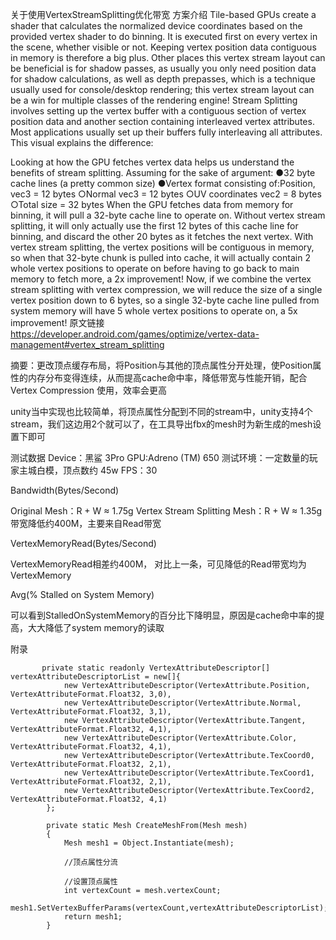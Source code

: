 关于使用VertexStreamSplitting优化带宽
方案介绍
Tile-based GPUs create a shader that calculates the normalized device coordinates based on the provided vertex shader to do binning. It is executed first on every vertex in the scene, whether visible or not. Keeping vertex position data contiguous in memory is therefore a big plus. Other places this vertex stream layout can be beneficial is for shadow passes, as usually you only need position data for shadow calculations, as well as depth prepasses, which is a technique usually used for console/desktop rendering; this vertex stream layout can be a win for multiple classes of the rendering engine!
Stream Splitting involves setting up the vertex buffer with a contiguous section of vertex position data and another section containing interleaved vertex attributes. Most applications usually set up their buffers fully interleaving all attributes. This visual explains the difference:

Looking at how the GPU fetches vertex data helps us understand the benefits of stream splitting. Assuming for the sake of argument:
●32 byte cache lines (a pretty common size)
●Vertex format consisting of:Position, vec3<float32> = 12 bytes
○Normal vec3<float32> = 12 bytes
○UV coordinates vec2<float32> = 8 bytes
○Total size = 32 bytes
When the GPU fetches data from memory for binning, it will pull a 32-byte cache line to operate on. Without vertex stream splitting, it will only actually use the first 12 bytes of this cache line for binning, and discard the other 20 bytes as it fetches the next vertex. With vertex stream splitting, the vertex positions will be contiguous in memory, so when that 32-byte chunk is pulled into cache, it will actually contain 2 whole vertex positions to operate on before having to go back to main memory to fetch more, a 2x improvement!
Now, if we combine the vertex stream splitting with vertex compression, we will reduce the size of a single vertex position down to 6 bytes, so a single 32-byte cache line pulled from system memory will have 5 whole vertex positions to operate on, a 5x improvement!
原文链接    https://developer.android.com/games/optimize/vertex-data-management#vertex_stream_splitting

摘要：更改顶点缓存布局，将Position与其他的顶点属性分开处理，使Position属性的内存分布变得连续，从而提高cache命中率，降低带宽与性能开销，配合Vertex Compression 使用，效率会更高

unity当中实现也比较简单，将顶点属性分配到不同的stream中，unity支持4个stream，我们这边用2个就可以了，在工具导出fbx的mesh时为新生成的mesh设置下即可


测试数据
Device：黑鲨 3Pro   GPU:Adreno (TM) 650
测试环境：一定数量的玩家主城白模，顶点数约 45w   FPS：30 

Bandwidth(Bytes/Second)


Original Mesh：R + W  ≈  1.75g
Vertex Stream Splitting Mesh：R + W  ≈  1.35g
带宽降低约400M，主要来自Read带宽

VertexMemoryRead(Bytes/Second)

VertexMemoryRead相差约400M， 对比上一条，可见降低的Read带宽均为VertexMemory

Avg(% Stalled on System Memory)

可以看到StalledOnSystemMemory的百分比下降明显，原因是cache命中率的提高，大大降低了system memory的读取

附录

```
       private static readonly VertexAttributeDescriptor[] vertexAttributeDescriptorList = new[]{
            new VertexAttributeDescriptor(VertexAttribute.Position, VertexAttributeFormat.Float32, 3,0),
            new VertexAttributeDescriptor(VertexAttribute.Normal, VertexAttributeFormat.Float32, 3,1),
            new VertexAttributeDescriptor(VertexAttribute.Tangent, VertexAttributeFormat.Float32, 4,1),
            new VertexAttributeDescriptor(VertexAttribute.Color, VertexAttributeFormat.Float32, 4,1),
            new VertexAttributeDescriptor(VertexAttribute.TexCoord0, VertexAttributeFormat.Float32, 2,1),
            new VertexAttributeDescriptor(VertexAttribute.TexCoord1, VertexAttributeFormat.Float32, 2,1),
            new VertexAttributeDescriptor(VertexAttribute.TexCoord2, VertexAttributeFormat.Float32, 4,1)
        };

        private static Mesh CreateMeshFrom(Mesh mesh)
        {
            Mesh mesh1 = Object.Instantiate(mesh);
             
            //顶点属性分流
       
            //设置顶点属性
            int vertexCount = mesh.vertexCount;
            mesh1.SetVertexBufferParams(vertexCount,vertexAttributeDescriptorList);
            return mesh1;
        }
```



